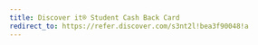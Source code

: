 ```yaml
---
title: Discover it® Student Cash Back Card
redirect_to: https://refer.discover.com/s3nt2l!bea3f90048!a
---
```

